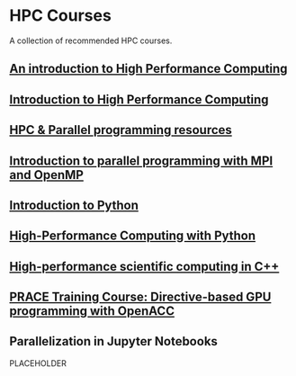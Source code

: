 # HPC Courses
A collection of recommended HPC courses.

## [An introduction to High Performance Computing](https://www.cecam.org/workshop-details/an-introduction-to-high-performance-computing-1270)

## [Introduction to High Performance Computing](https://epcced.github.io/Intro-to-HPC/)

## [HPC & Parallel programming resources](https://researchcomputing.princeton.edu/education/external-online-resources/hpc-overview)

## [Introduction to parallel programming with MPI and OpenMP](https://www.fz-juelich.de/en/jsc/education/training-courses/training-materials/course-material-introduction-to-mpi-and-openmp-feb-2022)

## [Introduction to Python](https://www.fz-juelich.de/en/jsc/education/training-courses/training-materials/course-material-introduction-to-python)

## [High-Performance Computing with Python](https://tbetcke.github.io/hpc_lecture_notes/what_is_hpc.html)

## [High-performance scientific computing in C++](https://gitlab.jsc.fz-juelich.de/sdlbio-courses/hpcxx)

## [PRACE Training Course: Directive-based GPU programming with OpenACC](https://juser.fz-juelich.de/record/902543/files/)

## Parallelization in Jupyter Notebooks
PLACEHOLDER

